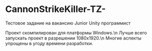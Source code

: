 # CannonStrikeKiller-TZ-
Тестовое задание на вакансию Junior Unity программист

Проект скомпилирован для платформы Windows.\n
Лучше всего запускать проект в разрешении 1080x1920.\n
Многие аспекты упрощены в угоду времени разработки.
